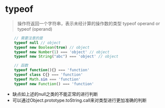 # typeof
> 操作符返回一个字符串，表示未经计算的操作数的类型
> typeof operand
> or
> typeof (operand)
```js
	// 需要注意的是
	typeof null // object
	typeof new Boolean(true) // object
	typeof new Number(1) === 'object' // object
	typeof new String("abc") === 'object' // object

	// 函数
	typeof function(){} === 'function'
	typeof class C{} === 'function'
	typeof Math.sin === 'function'
	typeof new Function() === 'function'
```
* 缺点如上述的null之类的不能正常的进行判断
* 可以通过Object.prototype.toString.call来对类型进行更加准确的判断